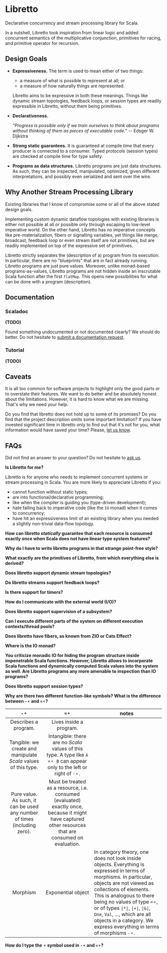 # Libretto

Declarative concurrency and stream processing library for Scala.

In a nutshell, Libretto took inspiration from linear logic and added concurrent semantics of the multiplicative
conjunction, primitives for racing, and primitive operator for recursion.

## Design Goals

- **Expressiveness.** The term is used to mean either of two things:
  - a measure of what is possible to represent at all; or
  - a measure of how naturally things are represented.

  Libretto aims to be expressive in both these meanings. Things like dynamic stream topologies, feedback loops,
  or session types are readily expressible in Libretto, without them being primitives.

- **Declarativeness.**
 
  _“Progress is possible only if we train ourselves to think about programs
  without thinking of them as pieces of executable code.”_ -- Edsger W. Dijkstra

- **Strong static guarantees.** It is guaranteed at compile time that every producer is connected to a consumer.
  Typed protocols (session types) are checked at compile time for type safety.

- **Programs as data structures.** Libretto programs are just data structures.
  As such, they can be inspected, manipulated, optimized, given different interpretations, and possibly even serialized
  and sent over the wire.
  
## Why Another Stream Processing Library

Existing libraries that I know of compromise some or all of the above stated design goals.

Implementing custom dynamic dataflow topologies with existing libraries is either not possible at all or possible only
through escaping to low-level imperative world. On the other hand, Libretto has no imperative concepts like
pre-materialization, fibers or signalling variables, yet things like merge, broadcast, feedback loop or even
stream itself are not primitives, but are readily implemented on top of the expressive set of primitives.

Libretto strictly separates the (description of a) program from its execution.
In particular, there are no "blueprints" that are in fact already running.
Libretto programs are just pure values.
Moreover, unlike monad-based programs-as-values, Libretto programs are not hidden inside an inscrutable Scala function
after the first `flatMap`. This opens new possibilities for what can be done with a program (description).

## Documentation

### Scaladoc

**(TODO)**

Found something undocumented or not documented clearly? We should do better. Do not hesitate to
[submit a documentation request](https://github.com/TomasMikula/libretto/issues/new?labels=documentation).

### Tutorial

**(TODO)**

## Caveats

It is all too common for software projects to highlight only the good parts or to overstate their features.
We want to do better and be absolutely honest about the limitations. However, it is hard to know what we are missing.
That's why we need your help.

Do you find that libretto does not hold up to some of its promises?
Do you find that the project description omits some important limitation?
If you have invested significant time in libretto only to find out that it's not for you,
what information would have saved your time?
Please, [let us know](https://github.com/TomasMikula/libretto/issues/new?labels=criticism).

## FAQs

Did not find an answer to your question?
Do not hesitate to [ask us](https://github.com/TomasMikula/libretto/issues/new?labels=question).

**Is Libretto for me?**

Libretto is for anyone who needs to implement concurrent systems or stream processing in Scala.
You are more likely to appreciate Libretto if you:
 - cannot function without static types;
 - are into functional/declarative programming;
 - like when the compiler is guiding you (type-driven development);
 - hate falling back to imperative code (like the `IO` monad) when it comes to concurrency;
 - have hit an expressiveness limit of an existing library when you needed a slightly non-trivial data-flow topology.

**How can libretto _statically_ guarantee that each resource is consumed exactly once when Scala does not have linear type system features?**

**Why do I have to write libretto programs in that strange point-free style?**

**What exactly are the primitives of Libretto, from which everything else is derived?**

**Does libretto support dynamic stream topologies?**

**Do libretto streams support feedback loops?**

**Is there support for timers?**

**How do I communicate with the external world (I/O)?**

**Does libretto support supervision of a subsystem?**

**Can I execute different parts of the system on different execution contexts/thread pools?**

**Does libretto have fibers, as known from ZIO or Cats Effect?**

**Where is the IO monad?**

**You criticize monadic IO for hiding the program structure inside impenetrable Scala functions. However,
  Libretto allows to incorporate Scala functions and dynamically computed Scala values into the system as well.
  Are Libretto programs any more amenable to inspection than IO programs?**

**Does libretto support session types?**

**Why are there two different function-like symbols? What is the difference between `-⚬` and  `=⚬`?**

|         `-⚬`         |          `=⚬`           | notes |
|:--------------------:|:-----------------------:|-------|
| Describes a program. | Lives inside a program. |       |
| Tangible: we create and manipulate _Scala_ values of this type. | Intangible: there are no _Scala_ values of this type. A type like `A =⚬ B` can appear only to the left or right of `-⚬`. |  |
| Pure value. As such, it can be used any number of times (including zero). | Must be treated as a resource, i.e. consumed (evaluated) exactly once, because it might have captured other resources that are consumed on evaluation. |  |
| Morphism | Exponential object | In category theory, one does not look inside objects. Everything is expressed in terms of morphisms. In particular, objects are not viewed as collections of elements. This is analogous to there being no values of type `=⚬`, or of types <code>&#124;*&#124;</code>, <code>&#124;+&#124;</code>, <code>&#124;&amp;&#124;</code>, `One`, `Val`, ..., which are all objects in a category. We express everything in terms of morphisms `-⚬`. |

**How do I type the `⚬` symbol used in `-⚬` and `=⚬`?**